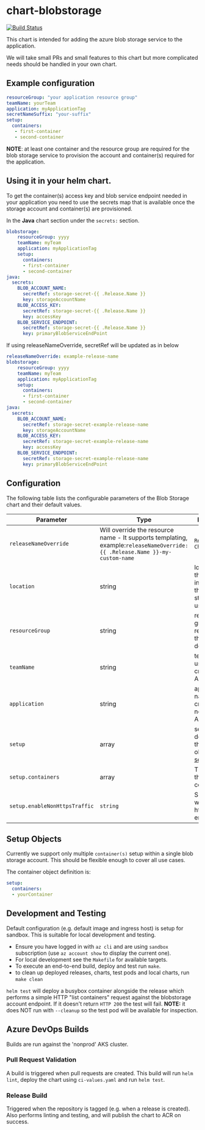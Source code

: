 # chart-blobstorage

[![Build Status](https://dev.azure.com/hmcts/CNP/_apis/build/status/Helm%20Charts/chart-blobstorage)](https://dev.azure.com/hmcts/CNP/_build/latest?definitionId=62)

This chart is intended for adding the azure blob storage service to the application.

We will take small PRs and small features to this chart but more complicated needs should be handled in your own chart.

## Example configuration

```yaml
resourceGroup: "your application resource group"
teamName: yourTeam
application: myApplicationTag
secretNameSuffix: "your-suffix"
setup:
  containers:
   - first-container
   - second-container
```
**NOTE**: at least one container and the resource group are required for the blob storage service to provision the account and container(s) required for the application.

## Using it in your helm chart.
To get the container(s) access key and blob service endpoint needed in your application you need to use the secrets map that is available once the storage account and container(s) are provisioned.

In the **Java** chart section under the `secrets:` section.
```yaml
blobstorage:
    resourceGroup: yyyy
    teamName: myTeam
    application: myApplicationTag
    setup:
      containers:
      - first-container
      - second-container
java:
  secrets:
    BLOB_ACCOUNT_NAME:
      secretRef: storage-secret-{{ .Release.Name }}
      key: storageAccountName
    BLOB_ACCESS_KEY:
      secretRef: storage-secret-{{ .Release.Name }}
      key: accessKey
    BLOB_SERVICE_ENDPOINT:
      secretRef: storage-secret-{{ .Release.Name }}
      key: primaryBlobServiceEndPoint
```
If using releaseNameOverride, secretRef will be updated as in below

```yaml
releaseNameOverride: example-release-name
blobstorage:
    resourceGroup: yyyy
    teamName: myTeam
    application: myApplicationTag
    setup:
      containers:
      - first-container
      - second-container
java:
  secrets:
    BLOB_ACCOUNT_NAME:
      secretRef: storage-secret-example-release-name
      key: storageAccountName
    BLOB_ACCESS_KEY:
      secretRef: storage-secret-example-release-name
      key: accessKey
    BLOB_SERVICE_ENDPOINT:
      secretRef: storage-secret-example-release-name
      key: primaryBlobServiceEndPoint
```

## Configuration

The following table lists the configurable parameters of the Blob Storage chart and their default values.

| Parameter      | Type | Description | Default |
| -------------- | ---- | ----------- | ------- |
| `releaseNameOverride`          | Will override the resource name - It supports templating, example:`releaseNameOverride: {{ .Release.Name }}-my-custom-name`      | `Release.Name-Chart.Name`     |
| `location` | string | location of the PaaS instance of the blob storage to use | `uksouth` |
| `resourceGroup` | string | resource group required for the Azure deployment |  **Required** |
| `teamName` | string | team name used to create related Azure tag |  **Required** |
| `application` | string | application name used to create necessary Azure tag |  **Required** |
| `setup` | array | see the full description of the setup objects in [setup objects](#setupobjects)| **Required** |
| `setup.containers` | array | The names of the containers. | **Required**|
| `setup.enableNonHttpsTraffic` | `string` |  Specify whether non-https traffic is enabled. | `disabled`|


## Setup Objects
Currently we support only multiple `container(s)` setup within a single blob storage account. This should be flexible enough to cover all use cases.

 The container object definition is:
```yaml
setup:
  containers:
  - yourContainer
```

## Development and Testing

Default configuration (e.g. default image and ingress host) is setup for sandbox. This is suitable for local development and testing.

- Ensure you have logged in with `az cli` and are using `sandbox` subscription (use `az account show` to display the current one).
- For local development see the `Makefile` for available targets.
- To execute an end-to-end build, deploy and test run `make`.
- to clean up deployed releases, charts, test pods and local charts, run `make clean`

`helm test` will deploy a busybox container alongside the release which performs a simple HTTP "list containers" request against the blobstorage account endpoint. If it doesn't return `HTTP 200` the test will fail. **NOTE:** it does NOT run with `--cleanup` so the test pod will be available for inspection.

## Azure DevOps Builds

Builds are run against the 'nonprod' AKS cluster.

### Pull Request Validation

A build is triggered when pull requests are created. This build will run `helm lint`, deploy the chart using `ci-values.yaml` and run `helm test`.

### Release Build

Triggered when the repository is tagged (e.g. when a release is created). Also performs linting and testing, and will publish the chart to ACR on success.
